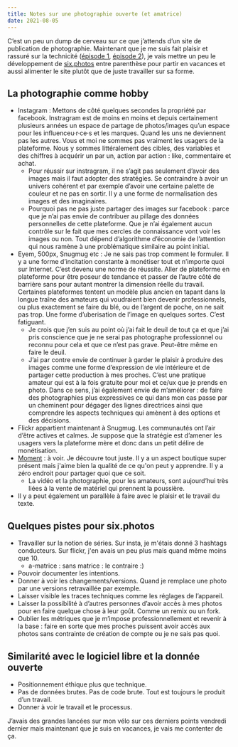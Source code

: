 ```yaml
---
title: Notes sur une photographie ouverte (et amatrice)
date: 2021-08-05
---
```


C’est un peu un dump de cerveau sur ce que j’attends d’un site de publication de photographie. Maintenant que je me suis fait plaisir et rassuré sur la technicité ([épisode 1](/journal/10-jours-six-photos/), [épisode 2](/journal/strapi-astro/)), je vais mettre un peu le développement de [six.photos](https://six.photos) entre parenthèse pour partir en vacances et aussi alimenter le site plutôt que de juste travailler sur sa forme.

## La photographie comme hobby

- Instagram : Mettons de côté quelques secondes la propriété par facebook. Instragram est de moins en moins et depuis certainement plusieurs années un espace de partage de photos/images qu’un espace pour les influenceu·r·ce·s et les marques. Quand les uns ne deviennent pas les autres. Vous et moi ne sommes pas vraiment les usagers de la plateforme. Nous y sommes littéralement des cibles, des variables et des chiffres à acquérir un par un, action par action : like, commentaire et achat.
  - Pour réussir sur instragram, il ne s’agit pas seulement d’avoir des images mais il faut adopter des stratégies. Se contraindre à avoir un univers cohérent et par exemple d’avoir une certaine palette de couleur et ne pas en sortir. Il y a une forme de normalisation des images et des imaginaires.
  - Pourquoi pas ne pas juste partager des images sur facebook : parce que je n’ai pas envie de contribuer au pillage des données personnelles de cette plateforme. Que je n’ai également aucun contrôle sur le fait que mes cercles de connaissance vont voir les images ou non. Tout dépend d’algorithme d’économie de l’attention qui nous ramène à une problématique similaire au point initial.
- Eyem, 500px, Snugmug etc : Je ne sais pas trop comment le formuler. Il y a une forme d’incitation constante à monétiser tout et n’importe quoi sur Internet. C’est devenu une norme de réussite. Aller de plateforme en plateforme pour être poseur de tendance et passer de l’autre côté de barrière sans pour autant montrer la dimension réelle du travail. Certaines plateformes tentent un modèle plus ancien en tapant dans la longue traîne des amateurs qui voudraient bien devenir professionnels, ou plus exactement se faire du blé, ou de l’argent de poche, on ne sait pas trop. Une forme d’uberisation de l’image en quelques sortes. C’est fatiguant.
  - Je crois que j’en suis au point où j’ai fait le deuil de tout ça et que j’ai pris conscience que je ne serai pas photographe professionnel ou reconnu pour cela et que ce n’est pas grave. Peut-être même en faire le deuil.
  - J’ai par contre envie de continuer à garder le plaisir à produire des images comme une forme d’expression de vie intérieure et de partager cette production à mes proches. C’est une pratique amateur qui est à la fois gratuite pour moi et ce/ux que je prends en photo. Dans ce sens, j’ai également envie de m’améliorer : de faire des photographies plus expressives ce qui dans mon cas passe par un cheminent pour dégager des lignes directrices ainsi que comprendre les aspects techniques qui amènent à des options et des décisions.
- Flickr appartient maintenant à Snugmug. Les communautés ont l’air d’être actives et calmes. Je suppose que la stratégie est d’amener les usagers vers la plateforme mère et donc dans un petit délire de monétisation.
- [Moment](https://www.shopmoment.com/) : à voir. Je découvre tout juste. Il y a un aspect boutique super présent mais j'aime bien la qualité de ce qu'on peut y apprendre. Il y a zéro endroit pour partager quoi que ce soit.
  - La vidéo et la photographie, pour les amateurs, sont aujourd’hui très liées à la vente de matériel qui prennent la poussière.
- Il y a peut également un parallèle à faire avec le plaisir et le travail du texte.

## Quelques pistes pour six.photos

- Travailler sur la notion de séries. Sur insta, je m'étais donné 3 hashtags conducteurs. Sur flickr, j'en avais un peu plus mais quand même moins que 10.
  - a-matrice : sans matrice : le contraire :)
- Pouvoir documenter les intentions.
- Donner à voir les changements/versions. Quand je remplace une photo par une versions retravaillée par exemple.
- Laisser visible les traces techniques comme les réglages de l’appareil.
- Laisser la possibilité à d’autres personnes d’avoir accès à mes photos pour en faire quelque chose à leur goût. Comme un remix ou un fork.
- Oublier les métriques que je m’impose professionnellement et revenir à la base : faire en sorte que mes proches puissent avoir accès aux photos sans contrainte de création de compte ou je ne sais pas quoi.

## Similarité avec le logiciel libre et la donnée ouverte

- Positionnement éthique plus que technique.
- Pas de données brutes. Pas de code brute. Tout est toujours le produit d’un travail.
- Donner à voir le travail et le processus.

J’avais des grandes lancées sur mon vélo sur ces derniers points vendredi dernier mais maintenant que je suis en vacances, je vais me contenter de ça.
